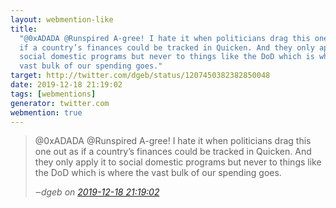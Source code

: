 ```yaml
---
layout: webmention-like
title:
  "@0xADADA @Runspired A-gree! I hate it when politicians drag this one out as
  if a country’s finances could be tracked in Quicken. And they only apply it to
  social domestic programs but never to things like the DoD which is where the
  vast bulk of our spending goes."
target: http://twitter.com/dgeb/status/1207450382382850048
date: 2019-12-18 21:19:02
tags: [webmentions]
generator: twitter.com
webmention: true
---
```


<blockquote class="external-citation">
  <p>
    @0xADADA @Runspired A-gree! I hate it when politicians drag this one out as if a country’s finances could be tracked in Quicken. And they only apply it to social domestic programs but never to things like the DoD which is where the vast bulk of our spending goes.
  </p>
  <cite>‒<span class="p-author p-name">dgeb</span>
    on
    <a href="http://twitter.com/dgeb/status/1207450382382850048" rel="external nofollow" target="_blank">2019-12-18 21:19:02</a>
  </cite>
</blockquote>
